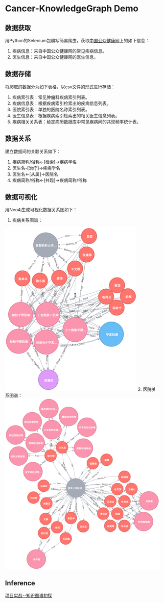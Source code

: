 # Cancer-KnowledgeGraph Demo

## 数据获取
用Python的Selenium包编写简易爬虫，获取<a href='http://www.chealth.org.cn/' target='_blank'>中国公众健康网</a>上的如下信息：
1. 疾病信息：来自中国公众健康网的常见疾病信息。
2. 医生信息：来自中国公众健康网的医生信息。

## 数据存储
将爬取的数据分为如下表格，以csv文件的形式进行存储：
1. 疾病索引表：常见肿瘤科疾病索引列表。
2. 疾病信息表：根据疾病索引检索出的疾病信息列表。
3. 医院索引表：单独的医院名称索引列表。
4. 医生信息表：根据疾病索引检索出的相关医生信息列表。
5. 疾病相关关系表：给定病历数据库中常见疾病间的共现频率统计表。

## 数据关系
建立数据间的关联关系如下：
1. 疾病简称/俗称<-[检索]->疾病学名
2. 医生名-[治疗]->疾病学名
3. 医生名<-[从属]->医院名
4. 疾病简称/俗称<-[共现]->疾病简称/俗称

## 数据可视化
用Neo4j生成可视化数据关系图如下：<br>
1. 疾病关系图谱：<br>
<img src='https://github.com/ddddwy/cancer-KnowledgeGraph/blob/master/graphs/disease_graph.png'/>
2. 医院关系图谱：<br>
<img src='https://github.com/ddddwy/cancer-KnowledgeGraph/blob/master/graphs/hospital_graph.png'/>

## Inference
<a href='http://www.shuang0420.com/2017/09/05/%E9%A1%B9%E7%9B%AE%E5%AE%9E%E6%88%98-%E7%9F%A5%E8%AF%86%E5%9B%BE%E8%B0%B1%E5%88%9D%E6%8E%A2/' target='_blank'>项目实战--知识图谱初探</a>
